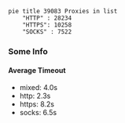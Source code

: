 
```mermaid
pie title 39083 Proxies in list
    "HTTP" : 28234
    "HTTPS": 10258
    "SOCKS" : 7522
```

### Some Info
#### Average Timeout

- mixed: 4.0s
- http: 2.3s
- https: 8.2s
- socks: 6.5s